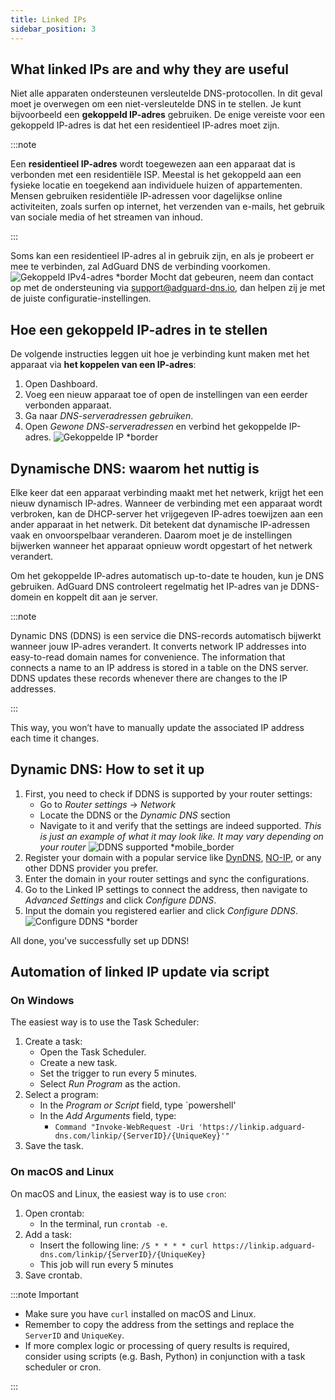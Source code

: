 ```yaml
---
title: Linked IPs
sidebar_position: 3
---
```


## What linked IPs are and why they are useful

Niet alle apparaten ondersteunen versleutelde DNS-protocollen. In dit geval moet je overwegen om een niet-versleutelde DNS in te stellen. Je kunt bijvoorbeeld een **gekoppeld IP-adres** gebruiken. De enige vereiste voor een gekoppeld IP-adres is dat het een residentieel IP-adres moet zijn.

:::note

Een **residentieel IP-adres** wordt toegewezen aan een apparaat dat is verbonden met een residentiële ISP. Meestal is het gekoppeld aan een fysieke locatie en toegekend aan individuele huizen of appartementen. Mensen gebruiken residentiële IP-adressen voor dagelijkse online activiteiten, zoals surfen op internet, het verzenden van e-mails, het gebruik van sociale media of het streamen van inhoud.

:::

Soms kan een residentieel IP-adres al in gebruik zijn, en als je probeert er mee te verbinden, zal AdGuard DNS de verbinding voorkomen.
![Gekoppeld IPv4-adres \*border](https://cdn.adtidy.org/content/kb/dns/private/new_dns/connect/linked.png)
Mocht dat gebeuren, neem dan contact op met de ondersteuning via [support@adguard-dns.io](mailto:support@adguard-dns.io), dan helpen zij je met de juiste configuratie-instellingen.

## Hoe een gekoppeld IP-adres in te stellen

De volgende instructies leggen uit hoe je verbinding kunt maken met het apparaat via **het koppelen van een IP-adres**:

1. Open Dashboard.
2. Voeg een nieuw apparaat toe of open de instellingen van een eerder verbonden apparaat.
3. Ga naar _DNS-serveradressen gebruiken_.
4. Open _Gewone DNS-serveradressen_ en verbind het gekoppelde IP-adres.
   ![Gekoppelde IP \*border](https://cdn.adtidy.org/content/kb/dns/private/new_dns/connect/linked_step4.png)

## Dynamische DNS: waarom het nuttig is

Elke keer dat een apparaat verbinding maakt met het netwerk, krijgt het een nieuw dynamisch IP-adres. Wanneer de verbinding met een apparaat wordt verbroken, kan de DHCP-server het vrijgegeven IP-adres toewijzen aan een ander apparaat in het netwerk. Dit betekent dat dynamische IP-adressen vaak en onvoorspelbaar veranderen. Daarom moet je de instellingen bijwerken wanneer het apparaat opnieuw wordt opgestart of het netwerk verandert.

Om het gekoppelde IP-adres automatisch up-to-date te houden, kun je DNS gebruiken. AdGuard DNS controleert regelmatig het IP-adres van je DDNS-domein en koppelt dit aan je server.

:::note

Dynamic DNS (DDNS) is een service die DNS-records automatisch bijwerkt wanneer jouw IP-adres verandert. It converts network IP addresses into easy-to-read domain names for convenience. The information that connects a name to an IP address is stored in a table on the DNS server. DDNS updates these records whenever there are changes to the IP addresses.

:::

This way, you won’t have to manually update the associated IP address each time it changes.

## Dynamic DNS: How to set it up

1. First, you need to check if DDNS is supported by your router settings:
   - Go to _Router settings_ → _Network_
   - Locate the DDNS or the _Dynamic DNS_ section
   - Navigate to it and verify that the settings are indeed supported. _This is just an example of what it may look like. It may vary depending on your router_
     ![DDNS supported \*mobile\_border](https://cdn.adtidy.org/content/kb/dns/private/new_dns/connect/dynamic_dns.png)
2. Register your domain with a popular service like [DynDNS](https://dyn.com/remote-access/), [NO-IP](https://www.noip.com/), or any other DDNS provider you prefer.
3. Enter the domain in your router settings and sync the configurations.
4. Go to the Linked IP settings to connect the address, then navigate to _Advanced Settings_ and click _Configure DDNS_.
5. Input the domain you registered earlier and click _Configure DDNS_.
   ![Configure DDNS \*border](https://cdn.adtidy.org/content/kb/dns/private/new_dns/connect/dns_supported.png)

All done, you've successfully set up DDNS!

## Automation of linked IP update via script

### On Windows

The easiest way is to use the Task Scheduler:

1. Create a task:
   - Open the Task Scheduler.
   - Create a new task.
   - Set the trigger to run every 5 minutes.
   - Select _Run Program_ as the action.
2. Select a program:
   - In the _Program or Script_ field, type \`powershell'
   - In the _Add Arguments_ field, type:
     - `Command "Invoke-WebRequest -Uri 'https://linkip.adguard-dns.com/linkip/{ServerID}/{UniqueKey}'"`
3. Save the task.

### On macOS and Linux

On macOS and Linux, the easiest way is to use `cron`:

1. Open crontab:
   - In the terminal, run `crontab -e`.
2. Add a task:
   - Insert the following line:
     `/5 * * * * curl https://linkip.adguard-dns.com/linkip/{ServerID}/{UniqueKey}`
   - This job will run every 5 minutes
3. Save crontab.

:::note Important

- Make sure you have `curl` installed on macOS and Linux.
- Remember to copy the address from the settings and replace the `ServerID` and `UniqueKey`.
- If more complex logic or processing of query results is required, consider using scripts (e.g. Bash, Python) in conjunction with a task scheduler or cron.

:::
